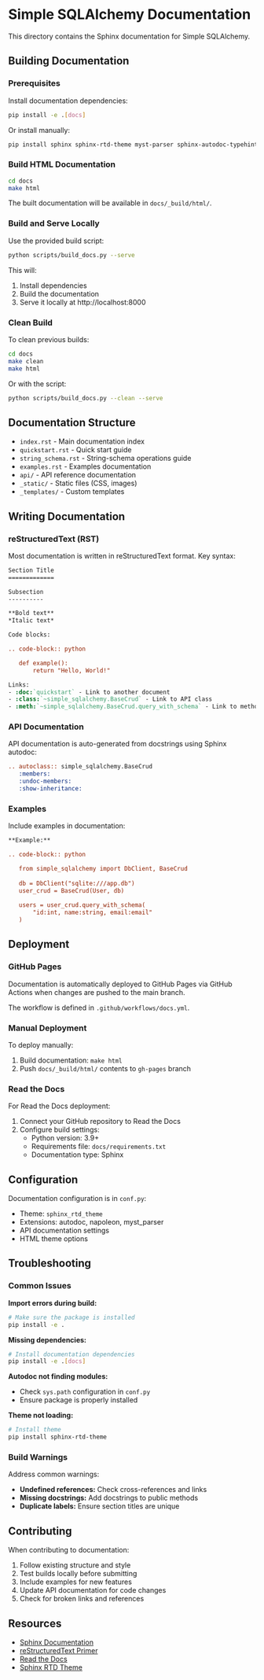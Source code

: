 # Simple SQLAlchemy Documentation

This directory contains the Sphinx documentation for Simple SQLAlchemy.

## Building Documentation

### Prerequisites

Install documentation dependencies:

```bash
pip install -e .[docs]
```

Or install manually:

```bash
pip install sphinx sphinx-rtd-theme myst-parser sphinx-autodoc-typehints
```

### Build HTML Documentation

```bash
cd docs
make html
```

The built documentation will be available in `docs/_build/html/`.

### Build and Serve Locally

Use the provided build script:

```bash
python scripts/build_docs.py --serve
```

This will:
1. Install dependencies
2. Build the documentation
3. Serve it locally at http://localhost:8000

### Clean Build

To clean previous builds:

```bash
cd docs
make clean
make html
```

Or with the script:

```bash
python scripts/build_docs.py --clean --serve
```

## Documentation Structure

- `index.rst` - Main documentation index
- `quickstart.rst` - Quick start guide
- `string_schema.rst` - String-schema operations guide
- `examples.rst` - Examples documentation
- `api/` - API reference documentation
- `_static/` - Static files (CSS, images)
- `_templates/` - Custom templates

## Writing Documentation

### reStructuredText (RST)

Most documentation is written in reStructuredText format. Key syntax:

```rst
Section Title
=============

Subsection
----------

**Bold text**
*Italic text*

Code blocks:

.. code-block:: python

   def example():
       return "Hello, World!"

Links:
- :doc:`quickstart` - Link to another document
- :class:`~simple_sqlalchemy.BaseCrud` - Link to API class
- :meth:`~simple_sqlalchemy.BaseCrud.query_with_schema` - Link to method
```

### API Documentation

API documentation is auto-generated from docstrings using Sphinx autodoc:

```rst
.. autoclass:: simple_sqlalchemy.BaseCrud
   :members:
   :undoc-members:
   :show-inheritance:
```

### Examples

Include examples in documentation:

```rst
**Example:**

.. code-block:: python

   from simple_sqlalchemy import DbClient, BaseCrud
   
   db = DbClient("sqlite:///app.db")
   user_crud = BaseCrud(User, db)
   
   users = user_crud.query_with_schema(
       "id:int, name:string, email:email"
   )
```

## Deployment

### GitHub Pages

Documentation is automatically deployed to GitHub Pages via GitHub Actions when changes are pushed to the main branch.

The workflow is defined in `.github/workflows/docs.yml`.

### Manual Deployment

To deploy manually:

1. Build documentation: `make html`
2. Push `docs/_build/html/` contents to `gh-pages` branch

### Read the Docs

For Read the Docs deployment:

1. Connect your GitHub repository to Read the Docs
2. Configure build settings:
   - Python version: 3.9+
   - Requirements file: `docs/requirements.txt`
   - Documentation type: Sphinx

## Configuration

Documentation configuration is in `conf.py`:

- Theme: `sphinx_rtd_theme`
- Extensions: autodoc, napoleon, myst_parser
- API documentation settings
- HTML theme options

## Troubleshooting

### Common Issues

**Import errors during build:**
```bash
# Make sure the package is installed
pip install -e .
```

**Missing dependencies:**
```bash
# Install documentation dependencies
pip install -e .[docs]
```

**Autodoc not finding modules:**
- Check `sys.path` configuration in `conf.py`
- Ensure package is properly installed

**Theme not loading:**
```bash
# Install theme
pip install sphinx-rtd-theme
```

### Build Warnings

Address common warnings:

- **Undefined references:** Check cross-references and links
- **Missing docstrings:** Add docstrings to public methods
- **Duplicate labels:** Ensure section titles are unique

## Contributing

When contributing to documentation:

1. Follow existing structure and style
2. Test builds locally before submitting
3. Include examples for new features
4. Update API documentation for code changes
5. Check for broken links and references

## Resources

- [Sphinx Documentation](https://www.sphinx-doc.org/)
- [reStructuredText Primer](https://www.sphinx-doc.org/en/master/usage/restructuredtext/basics.html)
- [Read the Docs](https://docs.readthedocs.io/)
- [Sphinx RTD Theme](https://sphinx-rtd-theme.readthedocs.io/)
